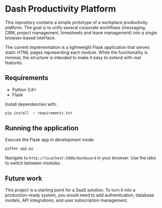 # Dash Productivity Platform

This repository contains a simple prototype of a workplace productivity platform. The goal is to unify several corporate workflows (messaging, CRM, project management, timesheets and leave management) into a single browser-based interface.

The current implementation is a lightweight Flask application that serves static HTML pages representing each module. While the functionality is minimal, the structure is intended to make it easy to extend with real features.

## Requirements

* Python 3.8+
* Flask

Install dependencies with:

```bash
pip install -r requirements.txt
```

## Running the application

Execute the Flask app in development mode:

```bash
python app.py
```

Navigate to `http://localhost:5000/dashboard` in your browser. Use the tabs to switch between modules.

## Future work

This project is a starting point for a SaaS solution. To turn it into a production-ready system, you would need to add authentication, database models, API integrations, and user subscription management.
